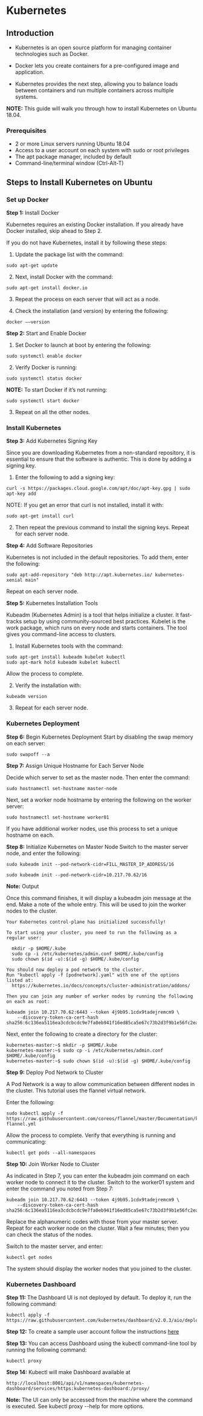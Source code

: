 # Kubernetes

## Introduction

* Kubernetes is an open source platform for managing container technologies such as Docker.

* Docker lets you create containers for a pre-configured image and application. 

* Kubernetes provides the next step, allowing you to balance loads between containers and run multiple containers across multiple systems.

**NOTE:** This guide will walk you through how to install Kubernetes on Ubuntu 18.04.

### Prerequisites
* 2 or more Linux servers running Ubuntu 18.04
* Access to a user account on each system with sudo or root privileges
* The apt package manager, included by default
* Command-line/terminal window (Ctrl-Alt-T)

## Steps to Install Kubernetes on Ubuntu

### Set up Docker

**Step 1:** Install Docker

Kubernetes requires an existing Docker installation. If you already have Docker installed, skip ahead to Step 2.

If you do not have Kubernetes, install it by following these steps:

1. Update the package list with the command:
```
sudo apt-get update
```
2. Next, install Docker with the command:
```
sudo apt-get install docker.io
```
3. Repeat the process on each server that will act as a node.

4. Check the installation (and version) by entering the following:
```
docker ––version
```

**Step 2:** Start and Enable Docker

1. Set Docker to launch at boot by entering the following:
```
sudo systemctl enable docker
```
2. Verify Docker is running:
```
sudo systemctl status docker
```
**NOTE:** To start Docker if it’s not running:
```
sudo systemctl start docker
```
3. Repeat on all the other nodes.

### Install Kubernetes

**Step 3:** Add Kubernetes Signing Key

Since you are downloading Kubernetes from a non-standard repository, it is essential to ensure that the software is authentic. This is done by adding a signing key.

1. Enter the following to add a signing key:
```
curl -s https://packages.cloud.google.com/apt/doc/apt-key.gpg | sudo apt-key add
```
NOTE: If you get an error that curl is not installed, install it with:
```
sudo apt-get install curl
```
2. Then repeat the previous command to install the signing keys. Repeat for each server node.

**Step 4:** Add Software Repositories

Kubernetes is not included in the default repositories. To add them, enter the following:
```
sudo apt-add-repository "deb http://apt.kubernetes.io/ kubernetes-xenial main"
```
Repeat on each server node.

**Step 5:** Kubernetes Installation Tools

Kubeadm (Kubernetes Admin) is a tool that helps initialize a cluster. It fast-tracks setup by using community-sourced best practices. Kubelet is the work package, which runs on every node and starts containers. The tool gives you command-line access to clusters.

1. Install Kubernetes tools with the command:
```
sudo apt-get install kubeadm kubelet kubectl
sudo apt-mark hold kubeadm kubelet kubectl
```
Allow the process to complete.

2. Verify the installation with:
```
kubeadm version
```
3. Repeat for each server node.

### Kubernetes Deployment

**Step 6:** Begin Kubernetes Deployment
Start by disabling the swap memory on each server:
```
sudo swapoff --a
```

**Step 7:** Assign Unique Hostname for Each Server Node 

Decide which server to set as the master node. Then enter the command:
```
sudo hostnamectl set-hostname master-node
```
Next, set a worker node hostname by entering the following on the worker server:
```
sudo hostnamectl set-hostname worker01
```
If you have additional worker nodes, use this process to set a unique hostname on each.

**Step 8:** Initialize Kubernetes on Master Node
Switch to the master server node, and enter the following:

`sudo kubeadm init --pod-network-cidr=FILL_MASTER_IP_ADDRESS/16`

```
sudo kubeadm init --pod-network-cidr=10.217.70.62/16
```

**Note:** Output

Once this command finishes, it will display a kubeadm join message at the end. Make a note of the whole entry. This will be used to join the worker nodes to the cluster.

```
Your Kubernetes control-plane has initialized successfully!

To start using your cluster, you need to run the following as a regular user:

  mkdir -p $HOME/.kube
  sudo cp -i /etc/kubernetes/admin.conf $HOME/.kube/config
  sudo chown $(id -u):$(id -g) $HOME/.kube/config

You should now deploy a pod network to the cluster.
Run "kubectl apply -f [podnetwork].yaml" with one of the options listed at:
  https://kubernetes.io/docs/concepts/cluster-administration/addons/

Then you can join any number of worker nodes by running the following on each as root:

kubeadm join 10.217.70.62:6443 --token 4j9b95.1cdx9tadejremcm9 \
    --discovery-token-ca-cert-hash sha256:6c136ea5116ea3cdcbcdc9e7fa0eb941f16ed85ca5e67c73b2d3f9b1e56fc2ea 
```


Next, enter the following to create a directory for the cluster:
```
kubernetes-master:~$ mkdir -p $HOME/.kube
kubernetes-master:~$ sudo cp -i /etc/kubernetes/admin.conf $HOME/.kube/config
kubernetes-master:~$ sudo chown $(id -u):$(id -g) $HOME/.kube/config
```


**Step 9:** Deploy Pod Network to Cluster

A Pod Network is a way to allow communication between different nodes in the cluster. This tutorial uses the flannel virtual network.

Enter the following:
```
sudo kubectl apply -f https://raw.githubusercontent.com/coreos/flannel/master/Documentation/kube-flannel.yml
```
Allow the process to complete.
Verify that everything is running and communicating:
```
kubectl get pods --all-namespaces
```


**Step 10:** Join Worker Node to Cluster

As indicated in Step 7, you can enter the kubeadm join command on each worker node to connect it to the cluster.
Switch to the worker01 system and enter the command you noted from Step 7:

```
kubeadm join 10.217.70.62:6443 --token 4j9b95.1cdx9tadejremcm9 \
    --discovery-token-ca-cert-hash sha256:6c136ea5116ea3cdcbcdc9e7fa0eb941f16ed85ca5e67c73b2d3f9b1e56fc2ea 
```

Replace the alphanumeric codes with those from your master server. Repeat for each worker node on the cluster. Wait a few minutes; then you can check the status of the nodes.

Switch to the master server, and enter:
```
kubectl get nodes
```
The system should display the worker nodes that you joined to the cluster.

### Kubernetes Dashboard

**Step 11:** The Dashboard UI is not deployed by default. To deploy it, run the following command:

```
kubectl apply -f https://raw.githubusercontent.com/kubernetes/dashboard/v2.0.3/aio/deploy/recommended.yaml
```

**Step 12:** To create a sample user account follow the instructions [here](https://github.com/kubernetes/dashboard/blob/master/docs/user/access-control/creating-sample-user.md#creating-sample-user)

**Step 13:** You can access Dashboard using the kubectl command-line tool by running the following command:
```
kubectl proxy
```

**Step 14:** Kubectl will make Dashboard available at 
```
http://localhost:8001/api/v1/namespaces/kubernetes-dashboard/services/https:kubernetes-dashboard:/proxy/
```

**Note:** The UI can only be accessed from the machine where the command is executed. See kubectl proxy --help for more options.
